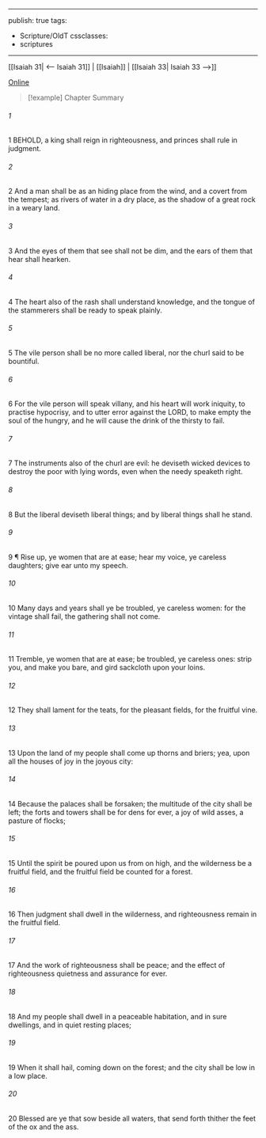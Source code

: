 

---
publish: true
tags:
  - Scripture/OldT
cssclasses:
  - scriptures
---
[[Isaiah 31| <-- Isaiah 31]] | [[Isaiah]] | [[Isaiah 33| Isaiah 33 -->]]

[Online](https://churchofjesuschrist.org/study/scriptures/ot/isa/32?lang=eng)

>[!example] Chapter Summary
>
###### 1
1 BEHOLD, a king shall reign in righteousness, and princes shall rule in judgment.
###### 2
2 And a man shall be as an hiding place from the wind, and a covert from the tempest; as rivers of water in a dry place, as the shadow of a great rock in a weary land.
###### 3
3 And the eyes of them that see shall not be dim, and the ears of them that hear shall hearken.
###### 4
4 The heart also of the rash shall understand knowledge, and the tongue of the stammerers shall be ready to speak plainly.
###### 5
5 The vile person shall be no more called liberal, nor the churl said to be bountiful.
###### 6
6 For the vile person will speak villany, and his heart will work iniquity, to practise hypocrisy, and to utter error against the LORD, to make empty the soul of the hungry, and he will cause the drink of the thirsty to fail.
###### 7
7 The instruments also of the churl are evil: he deviseth wicked devices to destroy the poor with lying words, even when the needy speaketh right.
###### 8
8 But the liberal deviseth liberal things; and by liberal things shall he stand.
###### 9
9 ¶ Rise up, ye women that are at ease; hear my voice, ye careless daughters; give ear unto my speech.
###### 10
10 Many days and years shall ye be troubled, ye careless women: for the vintage shall fail, the gathering shall not come.
###### 11
11 Tremble, ye women that are at ease; be troubled, ye careless ones: strip you, and make you bare, and gird sackcloth upon your loins.
###### 12
12 They shall lament for the teats, for the pleasant fields, for the fruitful vine.
###### 13
13 Upon the land of my people shall come up thorns and briers; yea, upon all the houses of joy in the joyous city:
###### 14
14 Because the palaces shall be forsaken; the multitude of the city shall be left; the forts and towers shall be for dens for ever, a joy of wild asses, a pasture of flocks;
###### 15
15 Until the spirit be poured upon us from on high, and the wilderness be a fruitful field, and the fruitful field be counted for a forest.
###### 16
16 Then judgment shall dwell in the wilderness, and righteousness remain in the fruitful field.
###### 17
17 And the work of righteousness shall be peace; and the effect of righteousness quietness and assurance for ever.
###### 18
18 And my people shall dwell in a peaceable habitation, and in sure dwellings, and in quiet resting places;
###### 19
19 When it shall hail, coming down on the forest; and the city shall be low in a low place.
###### 20
20 Blessed are ye that sow beside all waters, that send forth thither the feet of the ox and the ass.



